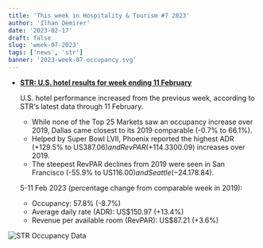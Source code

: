 ```yaml
---
title: 'This week in Hospitality & Tourism #7 2023'
author: 'Ilhan Demirer'
date: '2023-02-17'
draft: false
slug: 'week-07-2023'
tags: ['news', 'str']
banner: '2023-week-07-occupancy.svg'
---
```


- **[STR: U.S. hotel results for week ending 11 February](https://str.com/press-release/str-us-hotel-results-week-ending-11-february)**

  U.S. hotel performance increased from the previous week, according to STR‘s latest data through 11 February.

  - While none of the Top 25 Markets saw an occupancy increase over 2019, Dallas came closest to its 2019 comparable (-0.7% to 66.1%).
  - Helped by Super Bowl LVII, Phoenix reported the highest ADR (+129.5% to US$387.06) and RevPAR (+114.3% to US$300.09) increases over 2019.
  - The steepest RevPAR declines from 2019 were seen in San Francisco (-55.9% to US$116.00) and Seattle (-24.1% to US$78.84).

  5-11 Feb 2023 (percentage change from comparable week in 2019):

  - Occupancy: 57.8% (-8.7%)
  - Average daily rate (ADR): US$150.97 (+13.4%)
  - Revenue per available room (RevPAR): US$87.21 (+3.6%)

![STR Occupancy Data](/images/blogimages/2023-week-07-occupancy.svg)
